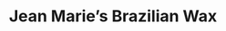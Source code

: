 ---
title: "Jean Marie’s Brazilian Wax"
url: /spartanburg/jean-maries-brazilian-wax/
shop: beauty
---